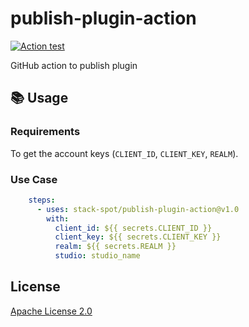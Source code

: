 # publish-plugin-action

[![Action test](https://github.com/stack-spot/publish-plugin-action/actions/workflows/action-test.yml/badge.svg)](https://github.com/stack-spot/publish-plugin-action/actions/workflows/action-test.yml)

GitHub action to publish plugin

## 📚 Usage

### Requirements

To get the account keys (`CLIENT_ID`, `CLIENT_KEY`, `REALM`).

### Use Case

```yaml
    steps:
      - uses: stack-spot/publish-plugin-action@v1.0
        with:
          client_id: ${{ secrets.CLIENT_ID }}
          client_key: ${{ secrets.CLIENT_KEY }}
          realm: ${{ secrets.REALM }}
          studio: studio_name
```

## License

[Apache License 2.0](https://github.com/stack-spot/publish-plugin-action/blob/main/LICENSE)
